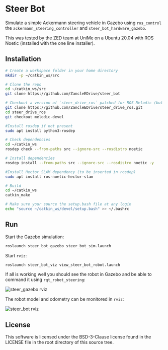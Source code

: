 # Steer Bot

Simulate a simple Ackermann steering vehicle in Gazebo using `ros_control`
the `ackermann_steering_controller` and `steer_bot_hardware_gazebo`.

This was tested by the ZED team at UniMe on a Ubuntu 20.04 with ROS Noetic (installed with the one line installer).

## Installation

```bash
# Create a workspace folder in your home directory
mkdir -p ~/catkin_ws/src

# Clone the repo
cd ~/catkin_ws/src
git clone https://github.com/ZancleEDrive/steer_bot

# Checkout a version of `steer_drive_ros` patched for ROS Melodic (but it also works for Noetic)
git clone https://github.com/ZancleEDrive/steer_drive_ros.git
cd steer_drive_ros
git checkout melodic-devel

#Install rosdep if not present
sudo apt install python3-rosdep

# Check dependencies
cd ~/catkin_ws
rosdep check --from-paths src --ignore-src --rosdistro noetic

# Install dependencies
rosdep install --from-paths src --ignore-src --rosdistro noetic -y

#Install Hector SLAM dependency (to be inserted in rosdep)
sudo apt install ros-noetic-hector-slam

# Build
cd ~/catkin_ws
catkin_make

# Make sure your source the setup.bash file at any login
echo "source ~/catkin_ws/devel/setup.bash" >> ~/.bashrc
```

## Run

Start the Gazebo simulation:

```bash
roslaunch steer_bot_gazebo steer_bot_sim.launch
```

Start `rviz`:

```bash
roslaunch steer_bot_viz view_steer_bot_robot.launch
```

If all is working well you should see the robot in Gazebo and be able to
command it using `rqt_robot_steering`:

![steer_gazebo rviz](https://raw.githubusercontent.com/wiki/srmainwaring/steer_bot/images/steer_bot_gazebo.png)

The robot model and odometry can be monitored in `rviz`: 

![steer_bot rviz](https://raw.githubusercontent.com/wiki/srmainwaring/steer_bot/images/steer_bot_rviz.png)

## License

This software is licensed under the BSD-3-Clause license found in the
LICENSE file in the root directory of this source tree.
